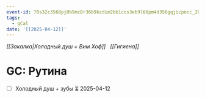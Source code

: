 ```yaml
---
event-id: 70s32c3568pj0b9mc8r36b9kcdim2bb1cos3eb9l68pm4d356gqjicpncc_20250412T022500Z
tags:
  - gCal
date: '[[2025-04-12]]'
---
```

*[[Закалка|Холодный душ + Вим Хоф]]*
 
*[[Гигиена]]*
# GC: Рутина
- [ ] Холодный душ + зубы ⏳ 2025-04-12

